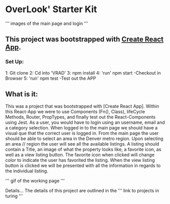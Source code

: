# OverLook' Starter Kit

''' images of the main page and login '''

## This project was bootstrapped with [Create React App](https://github.com/facebook/create-react-app).
### Set Up:

1: Git clone
2: Cd into 'VRAD'
3: npm install
4: 'run' npm start -Checkout in Browser
5: 'run' npm test -Test out the APP

## What is it:
This was a project that was bootstrapped with [Create React App]. Within this React-App we were to use Components (Fn(), Class), lifeCycle Methods, Router, PropTypes, and finally test out the React-Components using Jest. As a user, you would have to login using an username, email and a category selection. When logged in to the main page we should have a visual que that the correct user is logged in. From the main page the user should be able to select an area in the Denver metro region. Upon selecting an area // region the user will see all the available listings. A listing should contain a Title, an image of what the property looks like, a favorite icon, as well as a view listing button. The favorite icon when clicked will change color to indicate the user has favorited the listing. When the view listing button is clicked we will be presented with all the information in regards to the individual listing.  

''' gif of the working page '''

Details...
The details of this project are outlined in the ''' link to projects in turing '''
